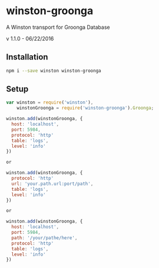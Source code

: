 # winston-groonga
A Winston transport for Groonga Database

v 1.1.0 - 06/22/2016

## Installation

```bash
npm i --save winston winston-groonga
```

## Setup

```js
var winston = require('winston'),
    winstonGroonga = require('winston-groonga').Groonga;

winston.add(winstonGroonga, {
  host: 'localhost',
  port: 5984,
  protocol: 'http'
  table: 'logs',
  level: 'info'
})

or

winston.add(winstonGroonga, {
  protocol: 'http'
  url: 'your.path.url:port/path',
  table: 'logs',
  level: 'info'
})

or

winston.add(winstonGroonga, {
  host: 'localhost',
  port: 5984,
  path: '/your/pathe/here',
  protocol: 'http'
  table: 'logs',
  level: 'info'
})
```
